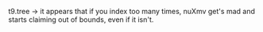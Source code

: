 t9.tree -> it appears that if you index too many times, nuXmv get's mad and starts claiming out of bounds, even if it isn't.
